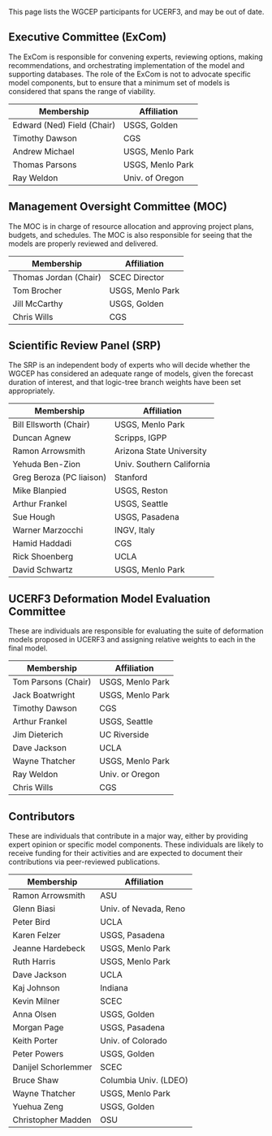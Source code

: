 This page lists the WGCEP participants for UCERF3, and may be out of date.

## Executive Committee (ExCom)

The ExCom is responsible for convening experts, reviewing options, making recommendations, and orchestrating implementation of the model and supporting databases. The role of the ExCom is not to advocate specific model components, but to ensure that a minimum set of models is considered that spans the range of viability.

| Membership | Affiliation |
| --- | --- |
| Edward (Ned) Field (Chair)  | USGS, Golden |
| Timothy Dawson  | CGS |
| Andrew Michael  | USGS, Menlo Park |
| Thomas Parsons  | USGS, Menlo Park |
| Ray Weldon  | Univ. of Oregon |

## Management Oversight Committee (MOC)

The MOC is in charge of resource allocation and approving project plans, budgets, and schedules. The MOC is also responsible for seeing that the models are properly reviewed and delivered.

| Membership | Affiliation |
| --- | --- |
| Thomas Jordan (Chair)  | SCEC Director |
| Tom Brocher  | USGS, Menlo Park |
| Jill McCarthy  | USGS, Golden |
| Chris Wills  | CGS |

## Scientific Review Panel (SRP)

The SRP is an independent body of experts who will decide whether the WGCEP has considered an adequate range of models, given the forecast duration of interest, and that logic-tree branch weights have been set appropriately.

| Membership | Affiliation |
| --- | --- |
| Bill Ellsworth (Chair)  | USGS, Menlo Park |
| Duncan Agnew  | Scripps, IGPP |
| Ramon Arrowsmith  | Arizona State University |
| Yehuda Ben-Zion  | Univ. Southern California |
| Greg Beroza (PC liaison)  | Stanford |
| Mike Blanpied  | USGS, Reston |
| Arthur Frankel  | USGS, Seattle |
| Sue Hough  | USGS, Pasadena |
| Warner Marzocchi  | INGV, Italy |
| Hamid Haddadi  | CGS |
| Rick Shoenberg  | UCLA |
| David Schwartz  | USGS, Menlo Park |

## UCERF3 Deformation Model Evaluation Committee

These are individuals are responsible for evaluating the suite of deformation models proposed in UCERF3 and assigning relative weights to each in the final model.

| Membership | Affiliation |
| --- | --- |
| Tom Parsons (Chair)  | USGS, Menlo Park |
| Jack Boatwright  | USGS, Menlo Park |
| Timothy Dawson  | CGS |
| Arthur Frankel  | USGS, Seattle |
| Jim Dieterich  | UC Riverside |
| Dave Jackson  | UCLA |
| Wayne Thatcher  | USGS, Menlo Park |
| Ray Weldon  | Univ. or Oregon |
| Chris Wills  | CGS |

## Contributors

These are individuals that contribute in a major way, either by providing expert opinion or specific model components. These individuals are likely to receive funding for their activities and are expected to document their contributions via peer-reviewed publications.

| Membership | Affiliation |
| --- | --- |
| Ramon Arrowsmith  | ASU |
| Glenn Biasi  | Univ. of Nevada, Reno |
| Peter Bird  | UCLA |
| Karen Felzer  | USGS, Pasadena |
| Jeanne Hardebeck  | USGS, Menlo Park |
| Ruth Harris  | USGS, Menlo Park |
| Dave Jackson  | UCLA |
| Kaj Johnson  | Indiana |
| Kevin Milner  | SCEC |
| Anna Olsen  | USGS, Golden |
| Morgan Page  | USGS, Pasadena |
| Keith Porter  | Univ. of Colorado |
| Peter Powers  | USGS, Golden |
| Danijel Schorlemmer  | SCEC |
| Bruce Shaw  | Columbia Univ. (LDEO) |
| Wayne Thatcher  | USGS, Menlo Park |
| Yuehua Zeng  | USGS, Golden |
| Christopher Madden  | OSU |